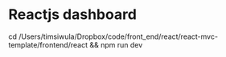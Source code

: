 # Reactjs dashboard

cd /Users/timsiwula/Dropbox/code/front_end/react/react-mvc-template/frontend/react && npm run dev
